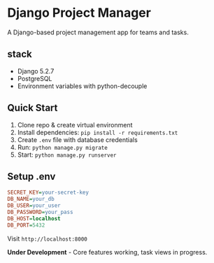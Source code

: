 # Django Project Manager

A Django-based project management app for teams and tasks.

## stack
- Django 5.2.7
- PostgreSQL
- Environment variables with python-decouple

## Quick Start
1. Clone repo & create virtual environment
2. Install dependencies: `pip install -r requirements.txt`
3. Create `.env` file with database credentials
4. Run: `python manage.py migrate`
5. Start: `python manage.py runserver`

## Setup .env
```ini
SECRET_KEY=your-secret-key
DB_NAME=your_db
DB_USER=your_user
DB_PASSWORD=your_pass
DB_HOST=localhost
DB_PORT=5432
```

Visit `http://localhost:8000`

**Under Development** - Core features working, task views in progress.
